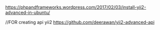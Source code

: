 https://phpandframeworks.wordpress.com/2017/02/03/install-yii2-advanced-in-ubuntu/

//FOR creating api yii2
https://github.com/deerawan/yii2-advanced-api   
